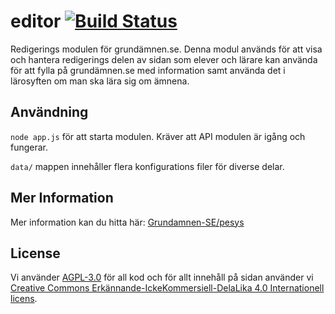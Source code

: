 # editor [![Build Status](https://travis-ci.org/Grundamnen-SE/editor.svg?branch=master)](https://travis-ci.org/Grundamnen-SE/editor)
Redigerings modulen för grundämnen.se. Denna modul används för att visa och hantera redigerings delen av sidan som elever och lärare kan använda för att fylla på grundämnen.se med information samt använda det i lärosyften om man ska lära sig om ämnena.

## Användning
`node app.js` för att starta modulen. Kräver att API modulen är igång och fungerar.

`data/` mappen innehåller flera konfigurations filer för diverse delar.

## Mer Information
Mer information kan du hitta här: [Grundamnen-SE/pesys](https://github.com/Grundamnen-SE/pesys)

## License
Vi använder [AGPL-3.0](https://github.com/Grundamnen-SE/api/blob/master/LICENSE) för all kod och för allt innehåll på sidan använder vi [Creative Commons Erkännande-IckeKommersiell-DelaLika 4.0 Internationell licens](http://creativecommons.org/licenses/by-nc-sa/4.0/).
